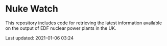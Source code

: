# Nuke Watch

This repository includes code for retrieving the latest information available on the output of EDF nuclear power plants in the UK.

Last updated: 2021-01-06 03:24